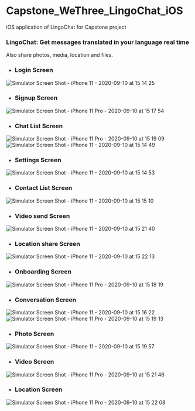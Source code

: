 # Capstone_WeThree_LingoChat_iOS
iOS application of LingoChat for Capstone project

### LingoChat: Get messages translated in your language real time
Also share photos, media, location and files.

- ### Login Screen
![Simulator Screen Shot - iPhone 11 - 2020-09-10 at 15 14 25](https://user-images.githubusercontent.com/60823789/92790387-bdda1580-f379-11ea-9063-390433bce609.png)
- ### Signup Screen
![Simulator Screen Shot - iPhone 11 Pro - 2020-09-10 at 15 17 54](https://user-images.githubusercontent.com/60823789/92790412-c03c6f80-f379-11ea-95e5-8b50a4284757.png)
- ### Chat List Screen
![Simulator Screen Shot - iPhone 11 Pro - 2020-09-10 at 15 19 09](https://user-images.githubusercontent.com/60823789/92793630-9173c880-f37c-11ea-9266-4202b717e9a7.png)
![Simulator Screen Shot - iPhone 11 - 2020-09-10 at 15 14 49](https://user-images.githubusercontent.com/60823789/92790389-bdda1580-f379-11ea-870f-42564bed1bdd.png)
- ### Settings Screen
![Simulator Screen Shot - iPhone 11 - 2020-09-10 at 15 14 53](https://user-images.githubusercontent.com/60823789/92790391-bdda1580-f379-11ea-9f42-68c389d34b29.png)
- ### Contact List Screen
![Simulator Screen Shot - iPhone 11 - 2020-09-10 at 15 15 10](https://user-images.githubusercontent.com/60823789/92790392-be72ac00-f379-11ea-8347-824e11568116.png)
- ### Video send Screen
![Simulator Screen Shot - iPhone 11 - 2020-09-10 at 15 21 40](https://user-images.githubusercontent.com/60823789/92790406-bfa3d900-f379-11ea-9381-3501cc0d4e05.png)
- ### Location share Screen
![Simulator Screen Shot - iPhone 11 - 2020-09-10 at 15 22 13](https://user-images.githubusercontent.com/60823789/92790408-bfa3d900-f379-11ea-9c83-74e576ff8f3f.png)
- ### Onboarding Screen
![Simulator Screen Shot - iPhone 11 Pro - 2020-09-10 at 15 18 19](https://user-images.githubusercontent.com/60823789/92790415-c03c6f80-f379-11ea-8ca6-10c345a30a72.png)
- ### Conversation Screen
![Simulator Screen Shot - iPhone 11 - 2020-09-10 at 15 16 22](https://user-images.githubusercontent.com/60823789/92793625-90db3200-f37c-11ea-9a8d-e9020020d775.png)
![Simulator Screen Shot - iPhone 11 Pro - 2020-09-10 at 15 19 13](https://user-images.githubusercontent.com/60823789/92790418-c0d50600-f379-11ea-9d11-0e6e5f23dae4.png)
- ### Photo Screen
![Simulator Screen Shot - iPhone 11 - 2020-09-10 at 15 19 57](https://user-images.githubusercontent.com/60823789/92793628-9173c880-f37c-11ea-9f81-95a997f53ce7.png)
- ### Video Screen
![Simulator Screen Shot - iPhone 11 Pro - 2020-09-10 at 15 21 46](https://user-images.githubusercontent.com/60823789/92790419-c0d50600-f379-11ea-9f26-fe0bbcb1b302.png)
- ### Location Screen
![Simulator Screen Shot - iPhone 11 Pro - 2020-09-10 at 15 22 08](https://user-images.githubusercontent.com/60823789/92790421-c0d50600-f379-11ea-8d46-843a8adfad0b.png)

